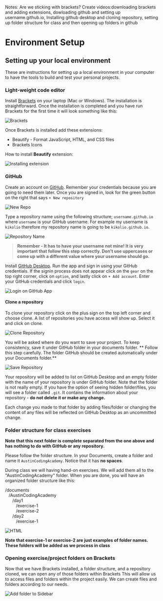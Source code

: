 Notes: Are we sticking with brackets? Create videos:downloading brackets and adding extensions, dowloading github and setting up username.github.io, Installing github desktop and cloning repository, setting up folder structure for class and then opening up folders in github

# Environment Setup

## Setting up your local environment

These are instructions for setting up a local environment in your computer to have the tools to build and test your personal projects.

### Light-weight code editor

Install [Brackets](http://brackets.io/) on your laptop (Mac or Windows). The installation is straightforward. Once the installation is completed and you have run Brackets for the first time it will look something like this:

![Brackets](../images/00/brackets.JPG)

Once Brackets is installed add these extensions:

* Beautify - Format JavaScript, HTML, and CSS files
* Brackets Icons

How to install **Beautify** extension:

![Installing extension](../images/00/installing-extension.gif)

### GitHub 

Create an account on [GitHub](http://www.github.com). Remember your credentials because you are going to need them later. Once you are signed in, look for the green button on the right that says `+ New repository`

![New Repo](../images/00/new-repo-btn.jpg)

Type a repository name using the following structure; `username.github.io` where `username` is your GitHub username. For example my username is `kikolio` therefore my repository name is going to be `kikolio.github.io`. 

![Repository Name](../images/00/repo-name.jpg)

> **Remember - It has to have your username not mine! It is very important that follow this step correctly. Don't use uppercases or come up with a different value where your username should go.**

Install [GitHub Desktop](https://desktop.github.com/). Run the app and sign in using your GitHub credentials. If the signin process does not appear click on the `gear` on the top right corner, click on `option`, and lastly click on `+ Add account`. Enter your GitHub credentials and click `login`.

![Login on GitHub App](../images/00/login-github-app.gif)

#### Clone a repository

To clone your repository click on the plus sign on the top left corner and choose clone. A list of repositories you have access will show up. Select it and click on clone.

![Clone Repository](../images/00/clone-repo.gif)

You will be asked where do you want to save your project. To keep consistency, save it under GitHub folder in your documents folder. ** Follow this step carefully. The folder GitHub should be created automatically under your Documents folder.** 

![Save Repository](../images/00/save-repo.jpg)

Your repository will be added to list on GitHub Desktop and an empty folder with the name of your repository is under GitHub folder. Note that the folder is not really empty. If you have the option of seeing hidden folder/files, you will see a folder called `.git`. It contains the information about your repository - **do not delete it or make any change.**

Each change you made to that folder by adding files/folder or changing the content of any files will be reflected on GitHub Desktop as an uncommitted change.

    
### Folder structure for class exercises

**Note that this next folder is complete separated from the one above and has nothing to do with GitHub or any repository.**

Please follow the folder structure. In your Documents, create a folder and name it `AustinCodingAcademy`. Notice that it has **no spaces**.

During class we will having hand-on exercises. We will add them all to the "AustinCodingAcademy" folder. When you are done, you will have an organized folder structure like this:

/documents<br>
&nbsp;&nbsp;&nbsp;/AustinCodingAcademy<br>
&nbsp;&nbsp;&nbsp;&nbsp;&nbsp;&nbsp;/day1<br>
&nbsp;&nbsp;&nbsp;&nbsp;&nbsp;&nbsp;&nbsp;&nbsp;&nbsp;/exercise-1<br>
&nbsp;&nbsp;&nbsp;&nbsp;&nbsp;&nbsp;&nbsp;&nbsp;&nbsp;/exercise-2<br>
&nbsp;&nbsp;&nbsp;&nbsp;&nbsp;&nbsp;/day2<br>
&nbsp;&nbsp;&nbsp;&nbsp;&nbsp;&nbsp;&nbsp;&nbsp;&nbsp;/exercise-1<br>


![HTML](../images/00/folder-structure.JPG)

**Note that exercise-1 or exercise-2 are just examples of folder names. These folders will be added as we process in class**

### Opening exercise/project folders on Brackets

Now that we have Brackets installed, a folder structure, and a repository cloned, we can open any of those folders within Brackets This will allow us to access files and folders within the project easily. We can create files and folders according to our needs.

![Add folder to Sidebar](../images/00/add-folder-sidebar.gif)
